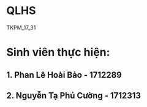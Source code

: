 # QLHS
TKPM_17_31

# Sinh viên thực hiện:
## 1. Phan Lê Hoài Bảo - 1712289
## 2. Nguyễn Tạ Phú Cường - 1712313
